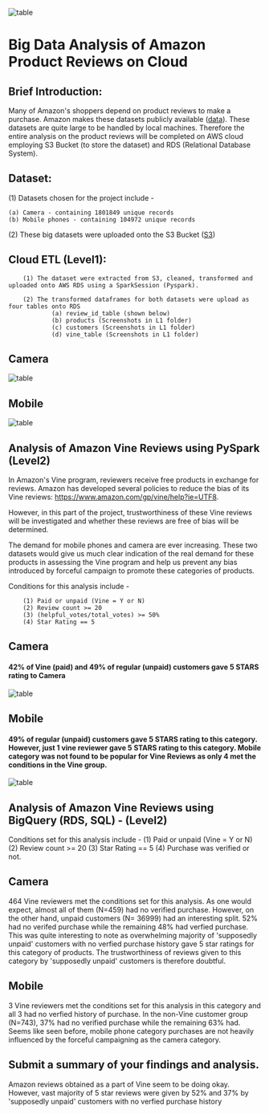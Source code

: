 ![table](https://github.com/fbrowther/Amazon_Product_Reviews_Analysis_on_Cloud/blob/main/Images%20for%20ReadMe/AmazonVine.jpeg)

# Big Data Analysis of Amazon Product Reviews on Cloud

## Brief Introduction: 

Many of Amazon's shoppers depend on product reviews to make a purchase. Amazon makes these datasets publicly available ([data](https://s3.amazonaws.com/amazon-reviews-pds/tsv/index.txt)). These datasets are quite large to be handled by local machines. Therefore the entire analysis on the product reviews will be completed on AWS cloud employing S3 Bucket (to store the dataset) and RDS (Relational Database System). 

## Dataset: 
(1) Datasets chosen for the project include -

    (a) Camera - containing 1801849 unique records
    (b) Mobile phones - containing 104972 unique records  

(2) These big datasets were uploaded onto the S3 Bucket ([S3](https://github.com/fbrowther/Amazon_Product_Reviews_Analysis_on_Cloud/blob/main/Images%20for%20ReadMe/S3%20Bucket.jpg))


## Cloud ETL (Level1):

        (1) The dataset were extracted from S3, cleaned, transformed and uploaded onto AWS RDS using a SparkSession (Pyspark). 
        
        (2) The transformed dataframes for both datasets were upload as four tables onto RDS
                (a) review_id_table (shown below)
                (b) products (Screenshots in L1 folder)
                (c) customers (Screenshots in L1 folder)
                (d) vine_table (Screenshots in L1 folder)

## Camera
![table](https://github.com/fbrowther/Amazon_Product_Reviews_Analysis_on_Cloud/blob/main/Level%201/Camera_Postgres_data_table_Images/Review_id_Table_Camera.png)    



## Mobile 
![table](https://github.com/fbrowther/Amazon_Product_Reviews_Analysis_on_Cloud/blob/main/Level%201/Mobile_Postgres_data_table_images/Review_id_Table_Mobile.png)



## Analysis of Amazon Vine Reviews using PySpark (Level2)

In Amazon's Vine program, reviewers receive free products in exchange for reviews. Amazon has developed several policies to reduce the bias of its Vine reviews: https://www.amazon.com/gp/vine/help?ie=UTF8. 

However, in this part of the project, trustworthiness of these Vine reviews will be investigated and whether these reviews are free of bias will be determined. 

The demand for mobile phones and camera are ever increasing. These two datasets would give us much clear indication of the real demand for these products in assessing the Vine program and help us prevent any bias introduced by forceful campaign to promote these categories of products. 

Conditions for this analysis include -

        (1) Paid or unpaid (Vine = Y or N)
        (2) Review count >= 20
        (3) (helpful_votes/total_votes) >= 50%
        (4) Star Rating == 5

## Camera

#### 42% of Vine (paid) and 49% of regular (unpaid) customers gave 5 STARS rating to Camera

![table](https://github.com/fbrowther/Amazon_Product_Reviews_Analysis_on_Cloud/blob/main/Level%202/Camera/comparison_vine%26_normal%20_customers_Camera.jpg)


## Mobile 

#### 49% of regular (unpaid) customers gave 5 STARS rating to this category. However, just 1 vine reviewer gave 5 STARS rating to this category. Mobile category was not found to be popular for Vine Reviews as only 4 met the conditions in the Vine group.  

![table](https://github.com/fbrowther/Amazon_Product_Reviews_Analysis_on_Cloud/blob/main/Level%202/Mobile/comparison_vine%26_normal%20_customers_Mobile.jpg)


## Analysis of Amazon Vine Reviews using BigQuery (RDS, SQL) - (Level2)

Conditions set for this analysis include -
        (1) Paid or unpaid (Vine = Y or N)
        (2) Review count >= 20
        (3) Star Rating == 5
        (4) Purchase was verified or not.

## Camera
464 Vine reviewers met the conditions set for this analysis. As one would expect, almost all of them (N=459) had no verified purchase.
However, on the other hand, unpaid customers (N= 36999) had an interesting split. 52% had no verifed purchase while the remaining 48% had verfied purchase. This was quite interesting to note as overwhelming majority of 'supposedly unpaid' customers with no verfied purchase history gave 5 star ratings for this category of products. The trustworthiness of reviews given to this category by 'supposedly unpaid' customers is therefore doubtful.

## Mobile 
3 Vine reviewers met the conditions set for this analysis in this category and all 3 had no verfied history of purchase. In the non-Vine customer group (N=743), 37% had no verified purchase while the remaining 63% had. Seems like seen before, mobile phone category purchases are not heavily influenced by the forceful campaigning as the camera category.


## Submit a summary of your findings and analysis.

Amazon reviews obtained as a part of Vine seem to be doing okay. However, vast majority of 5 star reviews were given by 52% and 37% by 'supposedly unpaid' customers with no verfied purchase history







